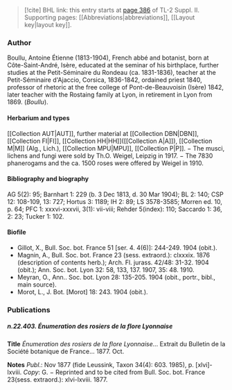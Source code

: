 > [!cite] BHL link: this entry starts at [page 386](https://www.biodiversitylibrary.org/item/103859#page/396/mode/1up) of TL-2 Suppl. II.
> Supporting pages: [[Abbreviations|abbreviations]], [[Layout key|layout key]].

### Author

Boullu, Antoine Étienne (1813-1904), French abbé and botanist, born at Côte-Saint-André, Isère, educated at the seminar of his birthplace, further studies at the Petit-Séminaire du Rondeau (ca. 1831-1836), teacher at the Petit-Séminaire d'Ajaccio, Corsica, 1836-1842, ordained priest 1840, professor of rhetoric at the free college of Pont-de-Beauvoisin (Isère) 1842, later teacher with the Rostaing family at Lyon, in retirement in Lyon from 1869. (*Boullu*).

#### Herbarium and types

[[Collection AUT|AUT]], further material at [[Collection DBN|DBN]], [[Collection FI|FI]], [[Collection HH|HH]]([[Collection A|A]]), [[Collection M|M]] (Alg., Lich.), [[Collection MPU|MPU]], [[Collection P|P]]. − The musci, lichens and fungi were sold by Th.O. Weigel, Leipzig in 1917. − The 7830 phanerogams and the ca. 1500 roses were offered by Weigel in 1910.

#### Bibliography and biography

AG 5(2): 95; Barnhart 1: 229 (b. 3 Dec 1813, d. 30 Mar 1904); BL 2: 140; CSP 12: 108-109, 13: 727; Hortus 3: 1189; IH 2: 89; LS 3578-3585; Morren ed. 10, p. 64; PFC 1: xxxvi-xxxvii, 3(1): vii-viii; Rehder 5(index): 110; Saccardo 1: 36, 2: 23; Tucker 1: 102.

#### Biofile

- Gillot, X., Bull. Soc. bot. France 51 \[ser. 4. 4(6)\]: 244-249. 1904 (obit.).
- Magnin, A., Bull. Soc. bot. France 23 (sess. extraord.): clxxxix. 1876 (description of contents herb.); Arch. Fl. jurass. 42/48: 31-32. 1904 (obit.); Ann. Soc. bot. Lyon 32: 58, 133, 137. 1907, 35: 48. 1910.
- Meyran, O., Ann.. Soc. bot. Lyon 28: 135-205. 1904 (obit., portr., bibl., main source).
- Morot, L., J. Bot. \[Morot\] 18: 243. 1904 (obit.).

### Publications

##### n.22.403. Énumeration des rosiers de la flore Lyonnaise

**Title**
*Énumeration des rosiers de la flore Lyonnaise*... Extrait du Bulletin de la Société botanique de France... 1877. Oct.

**Notes**
*Publ*.: Nov 1877 (fide Leussink, Taxon 34(4): 603. 1985), p. \[xlvi\]-lxviii. *Copy*: G. − Reprinted and to be cited from Bull. Soc. bot. France 23(sess. extraord.): xlvi-lxviii. 1877.

